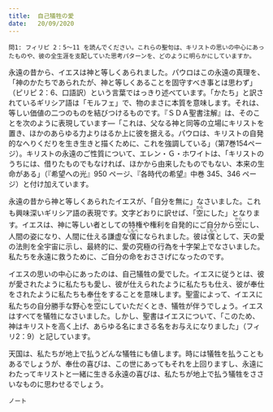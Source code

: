 ```yaml
---
title:  自己犠牲の愛
date:   20/09/2020
---
```


`問1: フィリピ 2：5～11 を読んでください。これらの聖句は、キリストの思いの中心にあったものや、彼の全生涯を支配していた思考パターンを、どのように明らかにしていますか。`

永遠の昔から、イエスは神と等しくあられました。パウロはこの永遠の真理を、「神のかたちであられたが、神と等しくあることを固守すべき事とは思わず」（ピリピ 2：6、口語訳）という言葉ではっきり述べています。「かたち」と訳されているギリシア語は「モルフェ」で、物のまさに本質を意味します。それは、等しい価値の二つのものを結びつけるものです。『ＳＤＡ聖書注解』は、そのことを次のように表現しています―「これは、父なる神と同等の立場にキリストを置き、ほかのあらゆる力よりはるか上に彼を据える。パウロは、キリストの自発的なへりくだりを生き生きと描くために、これを強調している」（第7巻154ページ）。キリストの永遠のご性質について、エレン・Ｇ・ホワイトは、「キリストのうちには、借りたものでもなければ、ほかから由来したものでもない、本来の生命がある」（『希望への光』950 ページ、『各時代の希望』中巻 345、346 ページ）と付け加えています。

永遠の昔から神と等しくあられたイエスが、「自分を無に」なさいました。これも興味深いギリシア語の表現です。文字どおりに訳せば、「<ruby>空<rt>から</rt></ruby>にした」となります。イエスは、神に等しい者としての特権や権利を自発的にご自分から<ruby>空<rt>から</rt></ruby>にし、人間の姿になり、人間に仕える謙虚な<ruby>僕<rt>しもべ</rt></ruby>になられました。彼は<ruby>僕<rt>しもべ</rt></ruby>として、天の愛の法則を全宇宙に示し、最終的に、愛の究極の行為を十字架上でなさいました。私たちを永遠に救うために、ご自分の命をおささげになったのです。

イエスの思いの中心にあったのは、自己犠牲の愛でした。イエスに従うとは、彼が愛されたように私たちも愛し、彼が仕えられたように私たちも仕え、彼が奉仕をされたように私たちも奉仕をすることを意味します。聖霊によって、イエスに私たちの自分勝手な野心を<ruby>空<rt>から</rt></ruby>にしていただくとき、犠牲が伴うでしょう。イエスはすべてを犠牲になさいました。しかし、聖書はイエスについて、「このため、神はキリストを高く上げ、あらゆる名にまさる名をお与えになりました」（フィリ2：9）と記しています。

天国は、私たちが地上で払うどんな犠牲にも値します。時には犠牲を払うこともあるでしょうが、奉仕の喜びは、この世にあってもそれを上回りますし、永遠にわたってキリストと一緒に生きる永遠の喜びは、私たちが地上で払う犠牲をささいなものに思わせるでしょう。

`ノート`